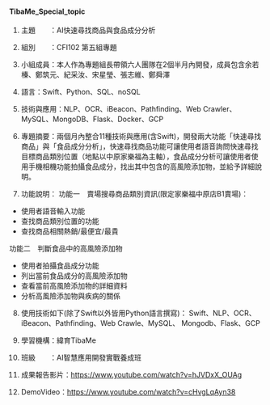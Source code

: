 #### TibaMe_Special_topic
1. 主題　　：AI快速尋找商品與食品成分分析

2. 組別　　：CFI102 第五組專題

3. 小組成員：本人作為專題組長帶領六人團隊在2個半月內開發，成員包含余若榛、鄭筑元、紀采汝、宋星瑩、張志維、鄭舜澤
4. 語言：Swift、Python、SQL、noSQL
5. 技術與應用：NLP、OCR、iBeacon、Pathfinding、Web Crawler、MySQL、MongoDB、Flask、Docker、GCP
6. 專題摘要：兩個月內整合11種技術與應用(含Swift)，開發兩大功能「快速尋找商品」與「食品成分分析」，快速尋找商品功能可讓使用者語音詢問快速尋找目標商品類別位置（地點以中原家樂福為主軸），食品成分分析可讓使用者使用手機相機功能拍攝食品成分，找出其中包含的高風險添加物，並給予詳細說明。

7. 功能說明：
功能一　賣場搜尋商品類別資訊(限定家樂福中原店B1賣場)：
* 使用者語音輸入功能
* 查找商品類別位置的功能
* 查找商品相關熱銷/最便宜/最貴

功能二　判斷食品中的高風險添加物
* 使用者拍攝食品成分功能
* 列出當前食品成分的高風險添加物
* 查看當前高風險添加物的詳細資料
* 分析高風險添加物與疾病的關係

8. 使用技術如下(除了Swift以外皆用Python語言撰寫)：
Swift、NLP、OCR、iBeacon、Pathfinding、Web Crawle、MySQL、 Mongodb、Flask、GCP

9. 學習機構：緯育TibaMe

10. 班級　　：AI智慧應用開發實戰養成班

11. 成果報告影片：https://www.youtube.com/watch?v=hJVDxX_OUAg
12. DemoVideo：https://www.youtube.com/watch?v=cHvgLqAyn38
